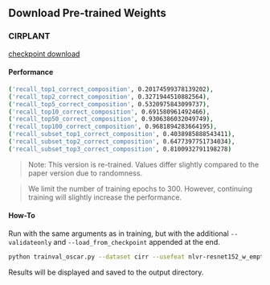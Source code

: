 ## Download Pre-trained Weights

### CIRPLANT

[checkpoint download](https://drive.google.com/file/d/1qku0wVZvY-y5Kc5ANFF2HsKDpl56E0PM/view?usp=sharing)
#### Performance
```bash
('recall_top1_correct_composition', 0.20174599378139202),
('recall_top2_correct_composition', 0.3271944510882564),
('recall_top5_correct_composition', 0.5320975843099737),
('recall_top10_correct_composition', 0.691580961492466),
('recall_top50_correct_composition', 0.9306386032049749),
('recall_top100_correct_composition', 0.9681894283664195),
('recall_subset_top1_correct_composition', 0.4038985888543411),
('recall_subset_top2_correct_composition', 0.6477397751734034),
('recall_subset_top3_correct_composition', 0.8100932791198278)
```

>Note: This version is re-trained. Values differ slightly compared to the paper version due to randomness.

>We limit the number of training epochs to 300. However, continuing training will slightly increase the performance.

#### How-To

Run with the same arguments as in training, but with the additional `--validateonly` and `--load_from_checkpoint` appended at the end.

```bash
python trainval_oscar.py --dataset cirr --usefeat nlvr-resnet152_w_empty --max_epochs 300 --model CIRPLANT-img --model_type 'bert' --model_name_or_path data/Oscar_pretrained_models/base-vg-labels/ep_107_1192087 --task_name cirr --gpus 1 --img_feature_dim 2054 --max_img_seq_length 1 --model_type bert --do_lower_case --max_seq_length 40 --learning_rate 1e-05 --loss_type xe --seed 88 --drop_out 0.3 --weight_decay 0.05 --warmup_steps 0 --loss st --batch_size 32 --num_batches 529 --pin_memory --num_workers_per_gpu 0 --comment input_your_comments --output saved_models/cirr_rc2_iccv_release_test --log_by recall_inset_top1_correct_composition --validateonly  --load_from_checkpoint $PATH_TO_CKPT
```

Results will be displayed and saved to the output directory.